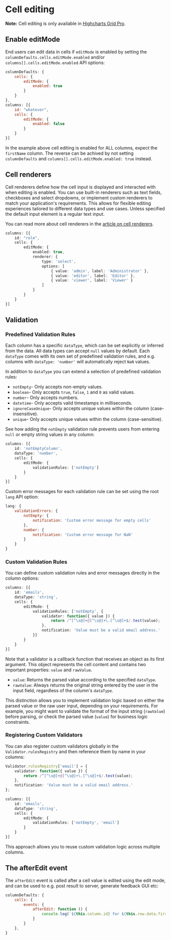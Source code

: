 # Cell editing

**Note:** Cell editing is only available in [Highcharts Grid Pro](https://www.highcharts.com/docs/dashboards/grid-standalone).

## Enable editMode

End users can edit data in cells if `editMode` is enabled by setting the `columnDefaults.cells.editMode.enabled` and/or `columns[].cells.editMode.enabled` API options:

```js
columnDefaults: {
    cells: {
        editMode: {
            enabled: true
        }
    }
},
columns: [{
    id: "whatever",
    cells: {
        editMode: {
            enabled: false
        }
    }
}]
```

In the example above cell editing is enabled for ALL columns, expect the `firstName` column. The reverse can be achived by not setting `columnDefaults` and `columns[].cells.editMode.enabled: true` instead.

## Cell renderers

Cell renderers define how the cell input is displayed and interacted with when editing is enabled. You can use built-in renderers such as text fields, checkboxes and select dropdowns, or implement custom renderers to match your application's requirements. This allows for flexible editing experiences tailored to different data types and use cases. Unless specified the default input element is a regular text input.

You can read more about cell renderers in the [article on cell renderers](https://www.highcharts.com/docs/grid/cell-renderers).

```ts
columns: [{
    id: "role",
    cells: {
        editMode: {
            enabled: true,
            renderer: {
                type: 'select',
                options: [
                    { value: 'admin', label: 'Administrator' },
                    { value: 'editor', label: 'Editor' },
                    { value: 'viewer', label: 'Viewer' }
                ]
            }
        }
    }
}]
```


## Validation

### Predefined Validation Rules

Each column has a specific `dataType`, which can be set explicitly or inferred from the data. All data types can accept `null` values by default. Each `dataType` comes with its own set of predefined validation rules, and e.g. columns with `dataType: 'number'` will automatically reject `NaN` values.

In addition to `dataType` you can extend a selection of predefined validation rules:

- `notEmpty`- Only accepts non-empty values.
- `boolean`- Only accepts `true`, `false`, `1` and `0` as valid values.
- `number`- Only accepts numbers.
- `datetime`- Only accepts valid timestamps in milliseconds.
- `ignoreCaseUnique`- Only accepts unique values within the column (case-insensitive).
- `unique`- Only accepts unique values within the column (case-sensitive).

See how adding the `notEmpty` validation rule prevents users from entering `null` or empty string values in any column:

```ts
columns: [{
    id: 'notEmptyColumn',
    dataType: 'number',
    cells: {
        editMode: {
            validationRules: ['notEmpty']
        }
    }
}]
```

Custom error messages for each validation rule can be set using the root `lang` API option:

```js
lang: {
    validationErrors: {
        notEmpty: {
            notification: 'Custom error message for empty cells'
        },
        number: {
            notification: 'Custom error message for NaN'
        }
    }
}
```

### Custom Validation Rules

You can define custom validation rules and error messages directly in the column options:

```ts
columns: [{
    id: 'emails',
    dataType: 'string',
    cells: {
        editMode: {
            validationRules: ['notEmpty', {
                validator: function({ value }) {
                    return /^[^\s@]+@[^\s@]+\.[^\s@]+$/.test(value);
                },
                notification: 'Value must be a valid email address.'
            }]
        }
    }
}]
```

Note that a validator is a callback function that receives an object as its first argument. This object represents the cell content and contains two important properties: `value` and `rawValue`.

- `value`: Returns the parsed value according to the specified `dataType`.
- `rawValue`: Always returns the original string entered by the user in the input field, regardless of the column's `dataType`.

This distinction allows you to implement validation logic based on either the parsed value or the raw user input, depending on your requirements. For example, you might want to validate the format of the input string (`rawValue`) before parsing, or check the parsed value (`value`) for business logic constraints.

### Registering Custom Validators

You can also register custom validators globally in the `Validator.rulesRegistry` and then reference them by name in your columns:

```ts
Validator.rulesRegistry['email'] = {
    validator: function({ value }) {
        return /^[^\s@]+@[^\s@]+\.[^\s@]+$/.test(value);
    },
    notification: 'Value must be a valid email address.'
};

columns: [{
    id: 'emails',
    dataType: 'string',
    cells: {
        editMode: {
            validationRules: ['notEmpty', 'email']
        }
    }
}]
```

This approach allows you to reuse custom validation logic across multiple columns.

## The afterEdit event

The `afterEdit` event is called after a cell value is edited using the edit mode, and can be used to e.g. post result to server, generate feedback GUI etc:

```js
columnDefaults: {
    cells: {
        events: {
            afterEdit: function () {
                console.log(`${this.column.id} for ${this.row.data.firstName} was updated to ${this.value}`);
            }
        }
    },
}
```
